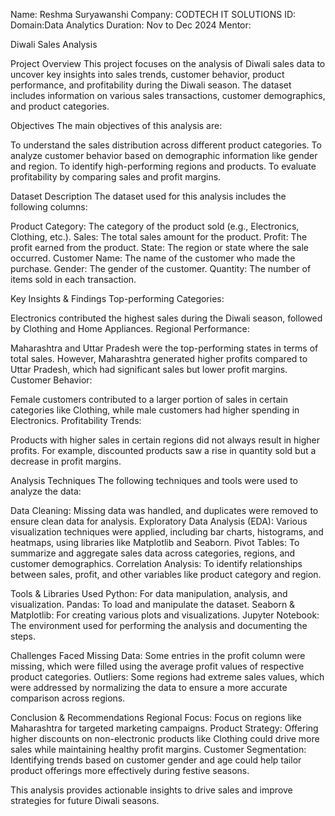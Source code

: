 Name: Reshma Suryawanshi
Company: CODTECH IT SOLUTIONS
ID:
Domain:Data Analytics
Duration: Nov to Dec 2024
Mentor: 

Diwali Sales Analysis

Project Overview
This project focuses on the analysis of Diwali sales data to uncover key insights into sales trends, customer behavior, product performance, 
and profitability during the Diwali season. The dataset includes information on various sales transactions, customer demographics, and product categories.

Objectives
The main objectives of this analysis are:

To understand the sales distribution across different product categories.
To analyze customer behavior based on demographic information like gender and region.
To identify high-performing regions and products.
To evaluate profitability by comparing sales and profit margins.

Dataset Description
The dataset used for this analysis includes the following columns:

Product Category: The category of the product sold (e.g., Electronics, Clothing, etc.).
Sales: The total sales amount for the product.
Profit: The profit earned from the product.
State: The region or state where the sale occurred.
Customer Name: The name of the customer who made the purchase.
Gender: The gender of the customer.
Quantity: The number of items sold in each transaction.

Key Insights & Findings
Top-performing Categories:

Electronics contributed the highest sales during the Diwali season, followed by Clothing and Home Appliances.
Regional Performance:

Maharashtra and Uttar Pradesh were the top-performing states in terms of total sales. However, Maharashtra generated higher profits compared to Uttar Pradesh, 
which had significant sales but lower profit margins.
Customer Behavior:

Female customers contributed to a larger portion of sales in certain categories like Clothing, while male customers had higher spending in Electronics.
Profitability Trends:

Products with higher sales in certain regions did not always result in higher profits.
For example, discounted products saw a rise in quantity sold but a decrease in profit margins.


Analysis Techniques
The following techniques and tools were used to analyze the data:

Data Cleaning: Missing data was handled, and duplicates were removed to ensure clean data for analysis.
Exploratory Data Analysis (EDA): Various visualization techniques were applied, including bar charts, histograms, and heatmaps, 
using libraries like Matplotlib and Seaborn.
Pivot Tables: To summarize and aggregate sales data across categories, regions, and customer demographics.
Correlation Analysis: To identify relationships between sales, profit, and other variables like product category and region.


Tools & Libraries Used
Python: For data manipulation, analysis, and visualization.
Pandas: To load and manipulate the dataset.
Seaborn & Matplotlib: For creating various plots and visualizations.
Jupyter Notebook: The environment used for performing the analysis and documenting the steps.


Challenges Faced
Missing Data: Some entries in the profit column were missing, which were filled using the average profit values of respective product categories.
Outliers: Some regions had extreme sales values, which were addressed by normalizing the data to ensure a more accurate comparison across regions.


Conclusion & Recommendations
Regional Focus: Focus on regions like Maharashtra for targeted marketing campaigns.
Product Strategy: Offering higher discounts on non-electronic products like Clothing could drive more sales while maintaining healthy profit margins.
Customer Segmentation: Identifying trends based on customer gender and age could help tailor product offerings more effectively during festive seasons.


This analysis provides actionable insights to drive sales and improve strategies for future Diwali seasons.




 


